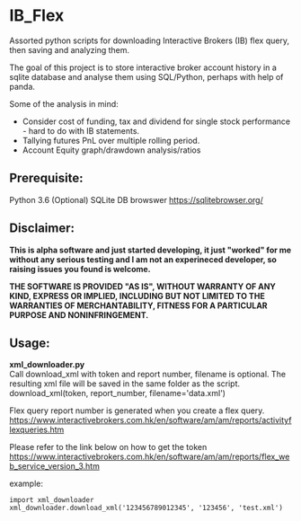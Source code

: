 # IB_Flex
Assorted python scripts for downloading Interactive Brokers (IB) flex query, then saving and analyzing them.


The goal of this project is to store interactive broker account history in a sqlite database and analyse them using SQL/Python, perhaps with help of panda.

Some of the analysis in mind:

- Consider cost of funding, tax and dividend for single stock performance - hard to do with IB statements.  
- Tallying futures PnL over multiple rolling period.  
- Account Equity graph/drawdown analysis/ratios  

Prerequisite:
-------------
Python 3.6
(Optional) SQLite DB browswer https://sqlitebrowser.org/

Disclaimer:
-----------
**This is alpha software and just started developing, it just "worked" for me without any serious testing and I am not an experineced developer, so raising issues you found is welcome.**

**THE SOFTWARE IS PROVIDED "AS IS", WITHOUT WARRANTY OF ANY KIND, EXPRESS OR IMPLIED, INCLUDING BUT NOT LIMITED TO THE WARRANTIES OF MERCHANTABILITY, FITNESS FOR A PARTICULAR PURPOSE AND NONINFRINGEMENT.**

Usage:
------
**xml_downloader.py**  
Call download_xml with token and report number, filename is optional. 
The resulting xml file will be saved in the same folder as the script.     
download_xml(token, report_number, filename='data.xml')  

Flex query report number is generated when you create a flex query.  
https://www.interactivebrokers.com.hk/en/software/am/am/reports/activityflexqueries.htm

Please refer to the link below on how to get the token
https://www.interactivebrokers.com.hk/en/software/am/am/reports/flex_web_service_version_3.htm  

example:
```
import xml_downloader
xml_downloader.download_xml('123456789012345', '123456', 'test.xml')
```
